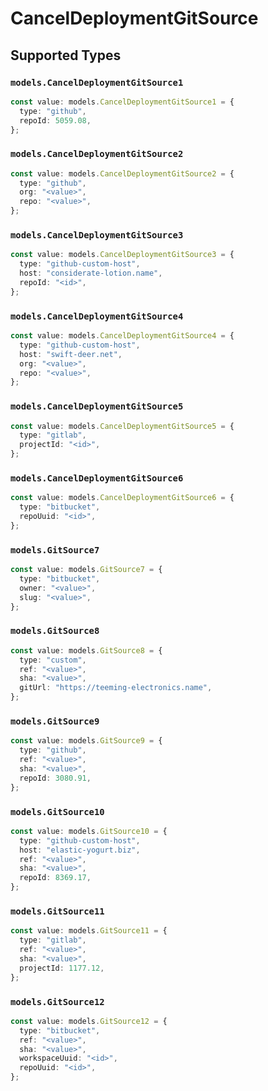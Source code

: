 # CancelDeploymentGitSource


## Supported Types

### `models.CancelDeploymentGitSource1`

```typescript
const value: models.CancelDeploymentGitSource1 = {
  type: "github",
  repoId: 5059.08,
};
```

### `models.CancelDeploymentGitSource2`

```typescript
const value: models.CancelDeploymentGitSource2 = {
  type: "github",
  org: "<value>",
  repo: "<value>",
};
```

### `models.CancelDeploymentGitSource3`

```typescript
const value: models.CancelDeploymentGitSource3 = {
  type: "github-custom-host",
  host: "considerate-lotion.name",
  repoId: "<id>",
};
```

### `models.CancelDeploymentGitSource4`

```typescript
const value: models.CancelDeploymentGitSource4 = {
  type: "github-custom-host",
  host: "swift-deer.net",
  org: "<value>",
  repo: "<value>",
};
```

### `models.CancelDeploymentGitSource5`

```typescript
const value: models.CancelDeploymentGitSource5 = {
  type: "gitlab",
  projectId: "<id>",
};
```

### `models.CancelDeploymentGitSource6`

```typescript
const value: models.CancelDeploymentGitSource6 = {
  type: "bitbucket",
  repoUuid: "<id>",
};
```

### `models.GitSource7`

```typescript
const value: models.GitSource7 = {
  type: "bitbucket",
  owner: "<value>",
  slug: "<value>",
};
```

### `models.GitSource8`

```typescript
const value: models.GitSource8 = {
  type: "custom",
  ref: "<value>",
  sha: "<value>",
  gitUrl: "https://teeming-electronics.name",
};
```

### `models.GitSource9`

```typescript
const value: models.GitSource9 = {
  type: "github",
  ref: "<value>",
  sha: "<value>",
  repoId: 3080.91,
};
```

### `models.GitSource10`

```typescript
const value: models.GitSource10 = {
  type: "github-custom-host",
  host: "elastic-yogurt.biz",
  ref: "<value>",
  sha: "<value>",
  repoId: 8369.17,
};
```

### `models.GitSource11`

```typescript
const value: models.GitSource11 = {
  type: "gitlab",
  ref: "<value>",
  sha: "<value>",
  projectId: 1177.12,
};
```

### `models.GitSource12`

```typescript
const value: models.GitSource12 = {
  type: "bitbucket",
  ref: "<value>",
  sha: "<value>",
  workspaceUuid: "<id>",
  repoUuid: "<id>",
};
```


